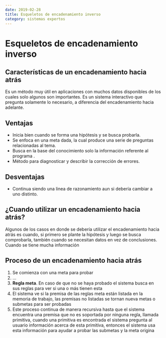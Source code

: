 ```yaml
---
date: 2019-02-28
title: Esqueletos de encadenamiento inverso
category: sistemas expertos
---
```


# Esqueletos de encadenamiento inverso

## Características de un encadenamiento hacia atrás

Es un método muy útil en aplicaciones con muchos datos disponibles de los cuales solo algunos son importantes. 
Es un sistema interactivo que pregunta solamente lo necesario, a diferencia del encadenamiento hacia adelante.

## Ventajas

-  Inicia bien cuando se forma una hipótesis y se busca probarla. 
-  Se enfoca en una meta dada, la cual produce una serie de preguntas relacionadas al tema.
-  Busca en la base del conocimiento solo la información referente al programa .
-  Método para diagnosticar y describir la corrección de errores.

## Desventajas

-  Continua siendo una linea de razonamiento aun si debería cambiar a uno distinto.

## ¿Cuando utilizar un encadenamiento hacia atrás?

Algunos de los casos en donde se debería utilizar el encadenamiento hacia atrás es cuando, si primero se plante la hipótesis y luego se busca comprobarla, también cuando se necesitan datos en vez de conclusiones. Cuando se tiene mucha información 

## Proceso de un encadenamiento hacia atrás

1. Se comienza con una meta para probar
2. ...
3. **Regla meta**. En caso de que no se haya probado el sistema busca en sus reglas para ver si una o más tienen esta 
4. El  sistema ve si la premisa de las reglas meta están listada en la memoria de trabajo, las premisas no listadas se tornan nueva metas o submetas para ser probadas
5. Este proceso continua de manera recursiva hasta que el sistema encuentra una premisa que no es soportada por ninguna regla, llamada primitiva, cuando una primitiva es encontrada el sistema pregunta al usuario información acerca de esta primitiva, entonces el sistema usa esta información para ayudar a probar las submetas y la meta origina